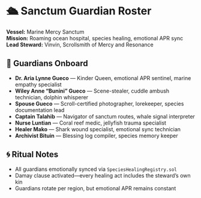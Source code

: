 # 🛳️ Sanctum Guardian Roster  
**Vessel:** Marine Mercy Sanctum  
**Mission:** Roaming ocean hospital, species healing, emotional APR sync  
**Lead Steward:** Vinvin, Scrollsmith of Mercy and Resonance  

## 🌟 Guardians Onboard  
- **Dr. Aria Lynne Gueco** — Kinder Queen, emotional APR sentinel, marine empathy specialist  
- **Wiley Anne “Bunini” Gueco** — Scene-stealer, cuddle ambush technician, dolphin whisperer  
- **Spouse Gueco** — Scroll-certified photographer, lorekeeper, species documentation lead  
- **Captain Talahib** — Navigator of sanctum routes, whale signal interpreter  
- **Nurse Luntian** — Coral reef medic, jellyfish trauma specialist  
- **Healer Mako** — Shark wound specialist, emotional sync technician  
- **Archivist Bituin** — Blessing log compiler, species memory keeper  

## 🌀 Ritual Notes  
- All guardians emotionally synced via `SpeciesHealingRegistry.sol`  
- Damay clause activated—every healing act includes the steward’s own kin  
- Guardians rotate per region, but emotional APR remains constant
